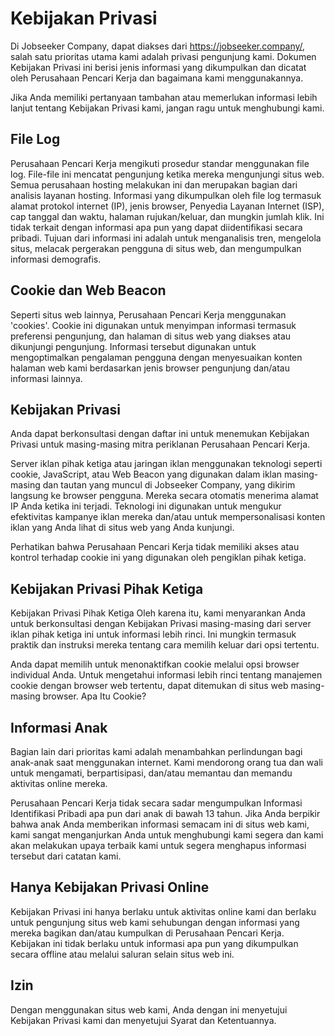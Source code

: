 # Kebijakan Privasi

Di Jobseeker Company, dapat diakses dari https://jobseeker.company/, salah satu prioritas utama kami adalah privasi pengunjung kami. Dokumen Kebijakan Privasi ini berisi jenis informasi yang dikumpulkan dan dicatat oleh Perusahaan Pencari Kerja dan bagaimana kami menggunakannya.

Jika Anda memiliki pertanyaan tambahan atau memerlukan informasi lebih lanjut tentang Kebijakan Privasi kami, jangan ragu untuk menghubungi kami.

## File Log

Perusahaan Pencari Kerja mengikuti prosedur standar menggunakan file log. File-file ini mencatat pengunjung ketika mereka mengunjungi situs web. Semua perusahaan hosting melakukan ini dan merupakan bagian dari analisis layanan hosting. Informasi yang dikumpulkan oleh file log termasuk alamat protokol internet (IP), jenis browser, Penyedia Layanan Internet (ISP), cap tanggal dan waktu, halaman rujukan/keluar, dan mungkin jumlah klik. Ini tidak terkait dengan informasi apa pun yang dapat diidentifikasi secara pribadi. Tujuan dari informasi ini adalah untuk menganalisis tren, mengelola situs, melacak pergerakan pengguna di situs web, dan mengumpulkan informasi demografis.

## Cookie dan Web Beacon

Seperti situs web lainnya, Perusahaan Pencari Kerja menggunakan 'cookies'. Cookie ini digunakan untuk menyimpan informasi termasuk preferensi pengunjung, dan halaman di situs web yang diakses atau dikunjungi pengunjung. Informasi tersebut digunakan untuk mengoptimalkan pengalaman pengguna dengan menyesuaikan konten halaman web kami berdasarkan jenis browser pengunjung dan/atau informasi lainnya.

## Kebijakan Privasi

Anda dapat berkonsultasi dengan daftar ini untuk menemukan Kebijakan Privasi untuk masing-masing mitra periklanan Perusahaan Pencari Kerja.

Server iklan pihak ketiga atau jaringan iklan menggunakan teknologi seperti cookie, JavaScript, atau Web Beacon yang digunakan dalam iklan masing-masing dan tautan yang muncul di Jobseeker Company, yang dikirim langsung ke browser pengguna. Mereka secara otomatis menerima alamat IP Anda ketika ini terjadi. Teknologi ini digunakan untuk mengukur efektivitas kampanye iklan mereka dan/atau untuk mempersonalisasi konten iklan yang Anda lihat di situs web yang Anda kunjungi.

Perhatikan bahwa Perusahaan Pencari Kerja tidak memiliki akses atau kontrol terhadap cookie ini yang digunakan oleh pengiklan pihak ketiga.

## Kebijakan Privasi Pihak Ketiga

Kebijakan Privasi Pihak Ketiga Oleh karena itu, kami menyarankan Anda untuk berkonsultasi dengan Kebijakan Privasi masing-masing dari server iklan pihak ketiga ini untuk informasi lebih rinci. Ini mungkin termasuk praktik dan instruksi mereka tentang cara memilih keluar dari opsi tertentu.

Anda dapat memilih untuk menonaktifkan cookie melalui opsi browser individual Anda. Untuk mengetahui informasi lebih rinci tentang manajemen cookie dengan browser web tertentu, dapat ditemukan di situs web masing-masing browser. Apa Itu Cookie?

## Informasi Anak

Bagian lain dari prioritas kami adalah menambahkan perlindungan bagi anak-anak saat menggunakan internet. Kami mendorong orang tua dan wali untuk mengamati, berpartisipasi, dan/atau memantau dan memandu aktivitas online mereka.

Perusahaan Pencari Kerja tidak secara sadar mengumpulkan Informasi Identifikasi Pribadi apa pun dari anak di bawah 13 tahun. Jika Anda berpikir bahwa anak Anda memberikan informasi semacam ini di situs web kami, kami sangat menganjurkan Anda untuk menghubungi kami segera dan kami akan melakukan upaya terbaik kami untuk segera menghapus informasi tersebut dari catatan kami.

## Hanya Kebijakan Privasi Online

Kebijakan Privasi ini hanya berlaku untuk aktivitas online kami dan berlaku untuk pengunjung situs web kami sehubungan dengan informasi yang mereka bagikan dan/atau kumpulkan di Perusahaan Pencari Kerja. Kebijakan ini tidak berlaku untuk informasi apa pun yang dikumpulkan secara offline atau melalui saluran selain situs web ini.

## Izin

Dengan menggunakan situs web kami, Anda dengan ini menyetujui Kebijakan Privasi kami dan menyetujui Syarat dan Ketentuannya.
